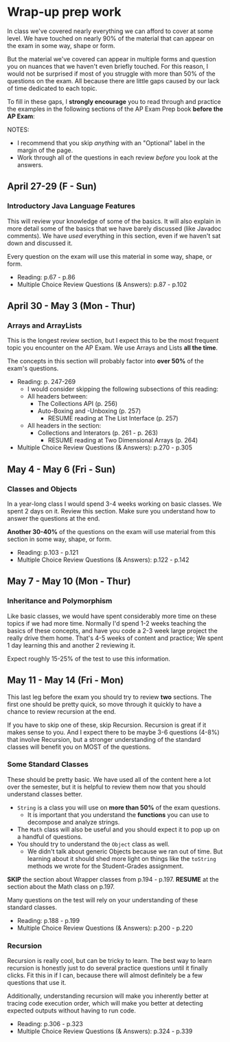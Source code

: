 # Wrap-up prep work
In class we've covered nearly everything we can afford to cover at some level. We have touched on nearly 90% of the material that can appear on the exam in some way, shape or form.

But the material we've covered can appear in multiple forms and question you on nuances that we haven't even briefly touched. For this reason, I would not be surprised if most of you struggle with more than 50% of the questions on the exam. All because there are little gaps caused by our lack of time dedicated to each topic.

To fill in these gaps, I **strongly encourage** you to read through and practice the examples in the following sections of the AP Exam Prep book **before the AP Exam**:

NOTES: 
* I recommend that you skip _anything_ with an "Optional" label in the margin of the page.
* Work through all of the questions in each review _before_ you look at the answers.

## April 27-29 (F - Sun)
### Introductory Java Language Features
This will review your knowledge of some of the basics. It will also explain in more detail some of the basics that we have barely discussed (like Javadoc comments). We have _used_ everything in this section, even if we haven't sat down and discussed it.

Every question on the exam will use this material in some way, shape, or form.

* Reading: p.67 - p.86
* Multiple Choice Review Questions (& Answers): p.87 - p.102


## April 30 - May 3 (Mon - Thur)
### Arrays and ArrayLists
This is the longest review section, but I expect this to be the most frequent topic you encounter on the AP Exam. We use Arrays and Lists **all the time**.

The concepts in this section will probably factor into **over 50%** of the exam's questions.

* Reading: p. 247-269
    * I would consider skipping the following subsections of this reading:
    * All headers between:
        * The Collections API (p. 256)
        * Auto-Boxing and -Unboxing (p. 257)
            * RESUME reading at The List<E> Interface (p. 257)
    * All headers in the section:
        * Collections and Interators (p. 261 - p. 263)
            * RESUME reading at Two Dimensional Arrays (p. 264)
* Multiple Choice Review Questions (& Answers): p.270 - p.305


## May 4 - May 6 (Fri - Sun)
### Classes and Objects
In a year-long class I would spend 3-4 weeks working on basic classes. We spent 2 days on it. Review this section. Make sure you understand how to answer the questions at the end.

**Another 30-40%** of the questions on the exam will use material from this section in some way, shape, or form.

* Reading: p.103 - p.121
* Multiple Choice Review Questions (& Answers): p.122 - p.142


## May 7 - May 10 (Mon - Thur)
### Inheritance and Polymorphism
Like basic classes, we would have spent considerably more time on these topics if we had more time. Normally I'd spend 1-2 weeks teaching the basics of these concepts, and have you code a 2-3 week large project the really drive them home. That's 4-5 weeks of content and practice; We spent 1 day learning this and another 2 reviewing it.

Expect roughly 15-25% of the test to use this information. 

## May 11 - May 14 (Fri - Mon)
This last leg before the exam you should try to review **two** sections. The first one should be pretty quick, so move through it quickly to have a chance to review recursion at the end. 

If you have to skip one of these, skip Recursion. Recursion is great if it makes sense to you. And I expect there to be maybe 3-6 questions (4-8%) that involve Recursion, but a stronger understanding of the standard classes will benefit you on MOST of the questions.

### Some Standard Classes
These should be pretty basic. We have used all of the content here a lot over the semester, but it is helpful to review them now that you should understand classes better.

* `String` is a class you will use on **more than 50%** of the exam questions. 
    * It is important that you understand the **functions** you can use to decompose and analyze strings. 
* The `Math` class will also be useful and you should expect it to pop up on a handful of questions. 
* You should try to understand the `Object` class as well. 
    * We didn't talk about generic Objects because we ran out of time. But learning about it should shed more light on things like the `toString` methods we wrote for the Student-Grades assignment.

**SKIP** the section about Wrapper classes from p.194 - p.197.
**RESUME** at the section about the Math class on p.197.

Many questions on the test will rely on your understanding of these standard classes.

* Reading: p.188 - p.199
* Multiple Choice Review Questions (& Answers): p.200 - p.220

### Recursion
Recursion is really cool, but can be tricky to learn. The best way to learn recursion is honestly just to do several practice questions until it finally clicks. Fit this in if I can, because there will almost definitely be a few questions that use it.

Additionally, understanding recursion will make you inherently better at tracing code execution order, which will make you better at detecting expected outputs without having to run code.

* Reading: p.306 - p.323
* Multiple Choice Review Questions (& Answers): p.324 - p.339
